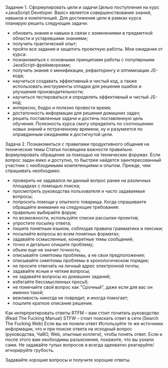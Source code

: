 Задание 1. Сформулировать цели и задачи
Целью поступления на курс «JavaScript Developer. Basic» является совершенствование знаний, навыков и компетенций.
Для достижения цели в рамках курса планирую решить следующие задачи:
-	обновить знания и навыки в связи с изменениями в предметной области и устаревшими знаниями;
-	получить практический опыт;
-	пройти все задания и защитить проектную работы.
Мои ожидания от курса:
-	познакомиться с основными принципами работы с популярными JavaScript-фреймворками;
-	получить знания о минификации, рефакторингу и оптимизации JS-кода;
-	научиться создавать эффективный и чистый код, а также использовать инструменты отладки для решения ошибок и улучшения производительности;
-	научиться тестироваться и определять эффективный и чистый JS-код;
-	интересно, бодро и полезно провести время;
-	достаточность информации для решения домашних задач;
-	решить поставленные задачи и достичь поставленную цель обучения.
Полезность курса смогу определить по соотношению новых знаний к потраченному времени, ну и разумеется по оправданным ожиданиям и достигнутой цели.





Задача 2. Познакомиться с правилами продуктивного общения на технические темы
Статья посвящена важности правильно формулировать обращение за помощью на технических форумах. Если вопрос задан емко и доступно, то быстрее найдется заинтересованный участник с необходимыми компетенциями и опытом.
Прежде, чем спрашивать необходимо:
-	проверить не задавался ли данный вопрос ранее на различных площадках с помощью поиска;
-	просмотреть руководства пользователя и часто задаваемые вопросы; 
-	попросить помощи у опытного товарища.
Когда спрашиваете обращайте внимание на следующие требования:
-	правильно выбирайте форум;
-	по возможности, используйте списки рассылки проектов;
-	упростите посылку ответа;
-	пишите понятным языком, соблюдая правила грамматики и лексики;
-	посылайте вопросы во всем понятных форматах;
-	задавайте осмысленные, конкретные темы сообщений;
-	точно и детально опишите проблему;
-	объем еще не значит точность;
-	описывайте симптомы проблемы, а не свои предположения;
-	описывайте симптомы проблемы в хронологическом порядке;
-	не просите отвечать на личный адрес электронной почты;
-	задавайте ясные и четкие вопросы;
-	не задавайте вопросы из домашних заданий;
-	избегайте бессмысленных просьб;
-	не помечайте свой вопрос как "Срочный", даже если для вас он именно такой;
-	вежливость никогда не повредит, и иногда помогает;
-	пошлите краткое описание решения.


Как интерпретировать ответы
RTFM – вам стоит почитать руководство (Read The Fucking Manual)
STFW – стоит поискать ответ в сети (Search The Fucking Web)
Если вы не поняли ответ Используйте те же источники информации, что и при поиске ответа на исходный вопрос (руководства, ЧаВО, Web, опытные коллеги), чтобы понять ответ. Если и после этого вам необходимы разъяснения, покажите, что вы узнали сами.
Не задавайте тупых вопросов и всегда адекватно реагируйте/игнорируйте грубость.

Задавайте хорошие вопросы и получите хорошие ответы. 
